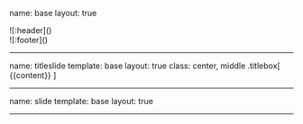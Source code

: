name: base
layout: true
<div class="header">![:header]()</div>
<div class="footer">![:footer]()</div>

---

name: titleslide
template: base
layout: true
class: center, middle
.titlebox[
{{content}}
]

---

name: slide
template: base
layout: true

---
